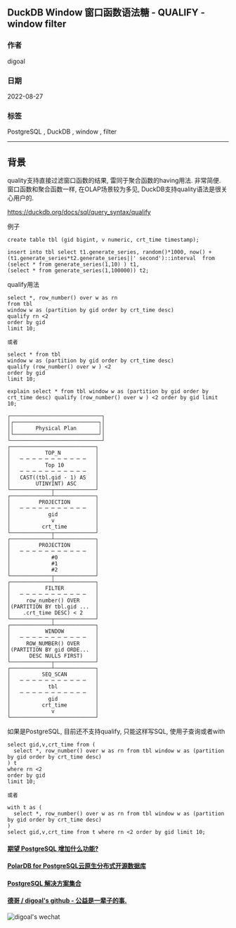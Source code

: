 ## DuckDB Window 窗口函数语法糖 - QUALIFY - window filter  
                                
### 作者                                
digoal                                
                                
### 日期                                
2022-08-27                              
                                
### 标签                                
PostgreSQL , DuckDB , window , filter               
                                
----                                
                                
## 背景   
quality支持直接过滤窗口函数的结果, 雷同于聚合函数的having用法. 非常简便. 窗口函数和聚合函数一样, 在OLAP场景较为多见, DuckDB支持quality语法是很关心用户的.   
  
https://duckdb.org/docs/sql/query_syntax/qualify  
  
例子  
  
```  
create table tbl (gid bigint, v numeric, crt_time timestamp);  
  
insert into tbl select t1.generate_series, random()*1000, now() + (t1.generate_series*t2.generate_series||' second')::interval  from     
(select * from generate_series(1,10) ) t1,     
(select * from generate_series(1,100000)) t2;     
```  
  
qualify用法  
  
```  
select *, row_number() over w as rn   
from tbl   
window w as (partition by gid order by crt_time desc)   
qualify rn <2   
order by gid   
limit 10;  
  
或者  
  
select * from tbl   
window w as (partition by gid order by crt_time desc)   
qualify (row_number() over w ) <2   
order by gid   
limit 10;  
```  
  
```  
explain select * from tbl window w as (partition by gid order by crt_time desc) qualify (row_number() over w ) <2 order by gid limit 10;  
  
┌─────────────────────────────┐  
│┌───────────────────────────┐│  
││       Physical Plan       ││  
│└───────────────────────────┘│  
└─────────────────────────────┘  
┌───────────────────────────┐  
│           TOP_N           │  
│   ─ ─ ─ ─ ─ ─ ─ ─ ─ ─ ─   │  
│           Top 10          │  
│   ─ ─ ─ ─ ─ ─ ─ ─ ─ ─ ─   │  
│   CAST((tbl.gid - 1) AS   │  
│        UTINYINT) ASC      │  
└─────────────┬─────────────┘                               
┌─────────────┴─────────────┐  
│         PROJECTION        │  
│   ─ ─ ─ ─ ─ ─ ─ ─ ─ ─ ─   │  
│            gid            │  
│             v             │  
│          crt_time         │  
└─────────────┬─────────────┘                               
┌─────────────┴─────────────┐  
│         PROJECTION        │  
│   ─ ─ ─ ─ ─ ─ ─ ─ ─ ─ ─   │  
│             #0            │  
│             #1            │  
│             #2            │  
└─────────────┬─────────────┘                               
┌─────────────┴─────────────┐  
│           FILTER          │  
│   ─ ─ ─ ─ ─ ─ ─ ─ ─ ─ ─   │  
│     row_number() OVER     │  
│(PARTITION BY tbl.gid ...  │  
│    .crt_time DESC) < 2    │  
└─────────────┬─────────────┘                               
┌─────────────┴─────────────┐  
│           WINDOW          │  
│   ─ ─ ─ ─ ─ ─ ─ ─ ─ ─ ─   │  
│     ROW_NUMBER() OVER     │  
│(PARTITION BY gid ORDE...  │  
│      DESC NULLS FIRST)    │  
└─────────────┬─────────────┘                               
┌─────────────┴─────────────┐  
│          SEQ_SCAN         │  
│   ─ ─ ─ ─ ─ ─ ─ ─ ─ ─ ─   │  
│            tbl            │  
│   ─ ─ ─ ─ ─ ─ ─ ─ ─ ─ ─   │  
│            gid            │  
│          crt_time         │  
│             v             │  
└───────────────────────────┘   
```  
  
如果是PostgreSQL, 目前还不支持qualify, 只能这样写SQL, 使用子查询或者with  
  
```  
select gid,v,crt_time from (  
  select *, row_number() over w as rn from tbl window w as (partition by gid order by crt_time desc)   
) t  
where rn <2   
order by gid  
limit 10;  
  
或者  
  
with t as (  
  select *, row_number() over w as rn from tbl window w as (partition by gid order by crt_time desc)   
)  
select gid,v,crt_time from t where rn <2 order by gid limit 10;  
```  
  
  
#### [期望 PostgreSQL 增加什么功能?](https://github.com/digoal/blog/issues/76 "269ac3d1c492e938c0191101c7238216")
  
  
#### [PolarDB for PostgreSQL云原生分布式开源数据库](https://github.com/ApsaraDB/PolarDB-for-PostgreSQL "57258f76c37864c6e6d23383d05714ea")
  
  
#### [PostgreSQL 解决方案集合](https://yq.aliyun.com/topic/118 "40cff096e9ed7122c512b35d8561d9c8")
  
  
#### [德哥 / digoal's github - 公益是一辈子的事.](https://github.com/digoal/blog/blob/master/README.md "22709685feb7cab07d30f30387f0a9ae")
  
  
![digoal's wechat](../pic/digoal_weixin.jpg "f7ad92eeba24523fd47a6e1a0e691b59")
  
